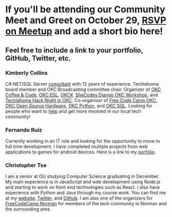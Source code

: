 # If you'll be attending our Community Meet and Greet on October 29, [RSVP on Meetup](https://www.meetup.com/FreeCodeCampOKC/events/254966670/) and add a short bio here!

## Feel free to include a link to your portfolio, GitHub, Twitter, etc.

### Kimberly Collins
C#.NET/SQL Server [consultant](https://www.linkedin.com/in/collins-kimberly/) with 12 years of experience. Techlahoma board member and OKC Broadcasting committee chair. Organizer of [OKC Coffee & Code](https://www.meetup.com/okccoffeeandcode/), [OKC ESL](https://www.meetup.com/OKC-ESL/), [OKC#](https://www.meetup.com/OKC-Sharp/), [SheCodes Django OKC Workshop](http://django-okc.techlahoma.org), and [Techlahoma Hack Night in OKC](https://www.meetup.com/Techlahoma-Foundation/). Co-organizer of [Free Code Camp OKC](https://www.meetup.com/FreeCodeCampOKC/), [OKC Open Source Hardware](https://www.meetup.com/OKC-OSH/), [OKC Python](https://www.meetup.com/okcpython/), and [OKC SQL](https://www.meetup.com/OKCSQL/). Looking for people who want to [help](http://help-wanted.techlahoma.org) and get more involved in our local tech community!

### Fernando Ruiz
Currently working in an IT role and looking for the opportunity to move to full time development. I have completed multiple projects from web applications to games for android devices. Here is a link to my [porfolio](https://linuxuser07.github.io/). 

### Christopher Tse
I am a senior at OU studying Computer Science graduating in December. My main experience is in JavaScript and web development using Node.js and starting to work on front end technologies such as React. I also have experience with Python and Java through my course work. You can find me at my [website](https://chris-tse.com), [Twitter](https://twitter.com/chrismtse), and [Github](https://github.com/chris-tse). I am also one of the organizers for [FreeCodeCamp Norman](https://www.meetup.com/FreeCodeCamp-Norman) for members of the tech community in Norman and the surrounding area.
